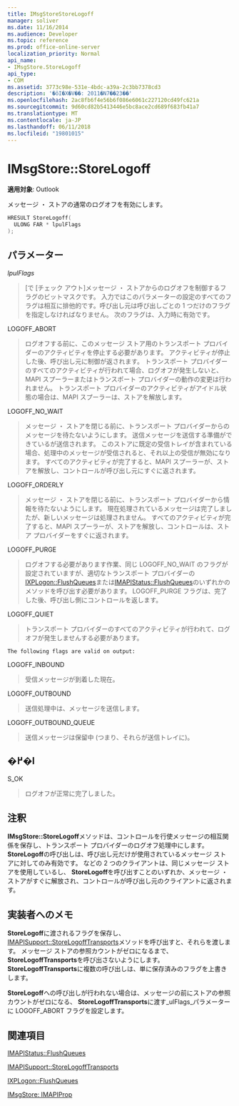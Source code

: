 ```yaml
---
title: IMsgStoreStoreLogoff
manager: soliver
ms.date: 11/16/2014
ms.audience: Developer
ms.topic: reference
ms.prod: office-online-server
localization_priority: Normal
api_name:
- IMsgStore.StoreLogoff
api_type:
- COM
ms.assetid: 3773c98e-531e-4bdc-a39a-2c3bb7378cd3
description: '�ŏI�X�V��: 2011�N7��23��'
ms.openlocfilehash: 2ac8fb6f4e56b6f086e6061c227120cd49fc621a
ms.sourcegitcommit: 9d60cd82b5413446e5bc8ace2cd689f683fb41a7
ms.translationtype: MT
ms.contentlocale: ja-JP
ms.lasthandoff: 06/11/2018
ms.locfileid: "19801015"
---
```

# <a name="imsgstorestorelogoff"></a>IMsgStore::StoreLogoff

  
  
**適用対象**: Outlook 
  
メッセージ ・ ストアの通常のログオフを有効にします。
  
```cpp
HRESULT StoreLogoff(
  ULONG FAR * lpulFlags
);
```

## <a name="parameters"></a>パラメーター

 _lpulFlags_
  
> [で [チェック アウト]メッセージ ・ ストアからのログオフを制御するフラグのビットマスクです。 入力ではこのパラメーターの設定のすべてのフラグは相互に排他的です。呼び出し元は呼び出しごとの 1 つだけのフラグを指定しなければなりません。 次のフラグは、入力時に有効です。
    
LOGOFF_ABORT 
  
> ログオフする前に、このメッセージ ストア用のトランスポート プロバイダーのアクティビティを停止する必要があります。 アクティビティが停止した後、呼び出し元に制御が返されます。 トランスポート プロバイダーのすべてのアクティビティが行われて場合、ログオフが発生しないと、MAPI スプーラーまたはトランスポート プロバイダーの動作の変更は行われません。 トランスポート プロバイダーのアクティビティがアイドル状態の場合は、MAPI スプーラーは、ストアを解放します。 
    
LOGOFF_NO_WAIT 
  
> メッセージ ・ ストアを閉じる前に、トランスポート プロバイダーからのメッセージを待たないようにします。 送信メッセージを送信する準備ができているが送信されます。 このストアに既定の受信トレイが含まれている場合、処理中のメッセージが受信されると、それ以上の受信が無効になります。 すべてのアクティビティが完了すると、MAPI スプーラーが、ストアを解放し、コントロールが呼び出し元にすぐに返されます。 
    
LOGOFF_ORDERLY 
  
> メッセージ ・ ストアを閉じる前に、トランスポート プロバイダーから情報を待たないようにします。 現在処理されているメッセージは完了しましたが、新しいメッセージは処理されません。 すべてのアクティビティが完了すると、MAPI スプーラーが、ストアを解放し、コントロールは、ストア プロバイダーをすぐに返されます。 
    
LOGOFF_PURGE 
  
> ログオフする必要があります作業、同じ LOGOFF_NO_WAIT のフラグが設定されていますが、適切なトランスポート プロバイダーの[IXPLogon::FlushQueues](ixplogon-flushqueues.md)または[IMAPIStatus::FlushQueues](imapistatus-flushqueues.md)のいずれかのメソッドを呼び出す必要があります。 LOGOFF_PURGE フラグは、完了した後、呼び出し側にコントロールを返します。 
    
LOGOFF_QUIET 
  
> トランスポート プロバイダーのすべてのアクティビティが行われて、ログオフが発生しませんする必要があります。
    
    The following flags are valid on output:
    
LOGOFF_INBOUND 
  
> 受信メッセージが到着した現在。
    
LOGOFF_OUTBOUND 
  
> 送信処理中は、メッセージを送信します。
    
LOGOFF_OUTBOUND_QUEUE 
  
> 送信メッセージは保留中 (つまり、それらが送信トレイに)。
    
## <a name="return-value"></a>�߂�l

S_OK 
  
> ログオフが正常に完了しました。
    
## <a name="remarks"></a>注釈

**IMsgStore::StoreLogoff**メソッドは、コントロールを行使メッセージの相互関係を保存し、トランスポート プロバイダーのログオフ処理中にします。 **StoreLogoff**の呼び出しは、呼び出し元だけが使用されているメッセージ ストアに対してのみ有効です。 などの 2 つのクライアントは、同じメッセージ ストアを使用しているし、 **StoreLogoff**を呼び出すことのいずれか、メッセージ ・ ストアがすぐに解放され、コントロールが呼び出し元のクライアントに返されます。
  
## <a name="notes-to-implementers"></a>実装者へのメモ

**StoreLogoff**に渡されるフラグを保存し、 [IMAPISupport::StoreLogoffTransports](imapisupport-storelogofftransports.md)メソッドを呼び出すと、それらを渡します。 メッセージ ストアの参照カウントがゼロになるまで、 **StoreLogoffTransports**を呼び出さないようにします。 **StoreLogoffTransports**に複数の呼び出しは、単に保存済みのフラグを上書きします。 
  
**StoreLogoff**への呼び出しが行われない場合は、メッセージの前にストアの参照カウントがゼロになる、 **StoreLogoffTransports**に渡す_ulFlags_パラメーターに LOGOFF_ABORT フラグを設定します。
  
## <a name="see-also"></a>関連項目



[IMAPIStatus::FlushQueues](imapistatus-flushqueues.md)
  
[IMAPISupport::StoreLogoffTransports](imapisupport-storelogofftransports.md)
  
[IXPLogon::FlushQueues](ixplogon-flushqueues.md)
  
[IMsgStore: IMAPIProp](imsgstoreimapiprop.md)

